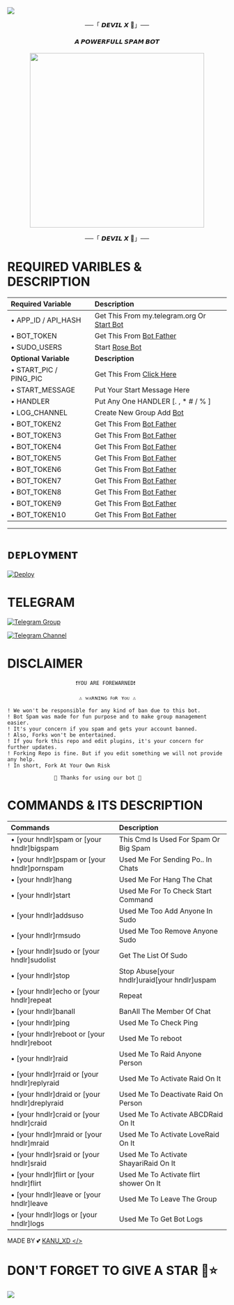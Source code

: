 <img src="https://user-images.githubusercontent.com/73097560/115834477-dbab4500-a447-11eb-908a-139a6edaec5c.gif">

<p align="center">──「 𝘿𝙀𝙑𝙄𝙇 𝙓 🍷」──</p>

<h4 align="center"> 𝘼 𝙋𝙊𝙒𝙀𝙍𝙁𝙐𝙇𝙇 𝙎𝙋𝘼𝙈 𝘽𝙊𝙏</h4>

<p align="center"><a href="https://t.me/UNI_INDIA_0000"><img src="https://graph.org/file/710f477fcfd0128a4110e.jpg" width="400"></a></p>

<p align="center">──「 𝘿𝙀𝙑𝙄𝙇 𝙓 🍷」──</p>

# REQUIRED VARIBLES & DESCRIPTION


Required Variable | Description
:--- | :---
• APP_ID / API_HASH | Get This From my.telegram.org Or [Start Bot](https://t.me/Api_scrapper_fastbot)
• BOT_TOKEN | Get This From [Bot Father](https://t.me/BotFather)
• SUDO_USERS | Start [Rose Bot](https://t.me/MissRose_Bot)
**Optional Variable** | **Description**
• START_PIC / PING_PIC | Get This From [Click Here](https://t.me/vtelegraphbot)
• START_MESSAGE | Put Your Start Message Here
• HANDLER | Put Any One HANDLER [. , * #  / % ]
• LOG_CHANNEL | Create New Group Add [Bot](https://t.me/missrose_bot)
• BOT_TOKEN2 | Get This From [Bot Father](https://t.me/BotFather)
• BOT_TOKEN3 | Get This From [Bot Father](https://t.me/BotFather)
• BOT_TOKEN4 | Get This From [Bot Father](https://t.me/BotFather)
• BOT_TOKEN5 | Get This From [Bot Father](https://t.me/BotFather)
• BOT_TOKEN6 | Get This From [Bot Father](https://t.me/BotFather)
• BOT_TOKEN7 | Get This From [Bot Father](https://t.me/BotFather)
• BOT_TOKEN8 | Get This From [Bot Father](https://t.me/BotFather)
• BOT_TOKEN9 | Get This From [Bot Father](https://t.me/BotFather)
• BOT_TOKEN10 | Get This From [Bot Father](https://t.me/BotFather)

-------
# ᴅᴇᴘʟᴏʏᴍᴇɴᴛ


[![Deploy](https://www.herokucdn.com/deploy/button.svg)](https://heroku.com/deploy)

# TELEGRAM


[![Telegram Group](https://img.shields.io/badge/Telegram-Group-darkgreen)](https://t.me/UNI_INDIA_0008)

[![Telegram Channel](https://img.shields.io/badge/Telegram-Channel-darkgreen)](https://t.me/rasedidstore)

# DISCLAIMER


```console
                      ❗️YOU ARE FOREWARNED❗️

                       ⚠️ ᴡᴀʀɴɪɴɢ ꜰᴏʀ ʏᴏᴜ ⚠️

! We won't be responsible for any kind of ban due to this bot.
! Bot Spam was made for fun purpose and to make group management easier.
! It's your concern if you spam and gets your account banned.
! Also, Forks won't be entertained.
! If you fork this repo and edit plugins, it's your concern for further updates.
! Forking Repo is fine. But if you edit something we will not provide any help.
! In short, Fork At Your Own Risk    

               💖 Thanks for using our bot 💖
```

# COMMANDS & ITS DESCRIPTION

Commands | Description
:--- | :---
• [your hndlr]spam or [your hndlr]bigspam | This Cmd Is Used For Spam Or Big Spam
• [your hndlr]pspam or [your hndlr]pornspam | Used Me For Sending Po.. In Chats
• [your hndlr]hang | Used Me For Hang The Chat
• [your hndlr]start | Used Me For To Check Start Command
• [your hndlr]addsuso | Used Me Too Add Anyone In Sudo 
• [your hndlr]rmsudo | Used Me Too Remove Anyone Sudo 
• [your hndlr]sudo or [your hndlr]sudolist | Get The List Of Sudo
• [your hndlr]stop | Stop Abuse[your hndlr]uraid[your hndlr]uspam
• [your hndlr]echo or [your hndlr]repeat | Repeat 
• [your hndlr]banall | BanAll The Member Of Chat
• [your hndlr]ping | Used Me To Check Ping
• [your hndlr]reboot or [your hndlr]reboot | Used Me To reboot
• [your hndlr]raid | Used Me To Raid Anyone Person
• [your hndlr]rraid or [your hndlr]replyraid | Used Me To Activate Raid On It
• [your hndlr]draid or [your hndlr]dreplyraid | Used Me To Deactivate Raid On Person
• [your hndlr]craid or [your hndlr]craid | Used Me To Activate ABCDRaid On It
• [your hndlr]mraid or [your hndlr]mraid | Used Me To Activate LoveRaid On It
• [your hndlr]sraid or [your hndlr]sraid | Used Me To Activate ShayariRaid On It
• [your hndlr]flirt or [your hndlr]flirt | Used Me To Activate flirt shower On It
• [your hndlr]leave or [your hndlr]leave | Used Me To Leave The Group 
• [your hndlr]logs or [your hndlr]logs | Used Me To Get Bot Logs


MADE BY 💕 [KANU_XD </>](https://t.me/KANU_XD)

# DON'T FORGET TO GIVE A STAR 💫⭐

<img src="https://user-images.githubusercontent.com/73097560/115834477-dbab4500-a447-11eb-908a-139a6edaec5c.gif">
